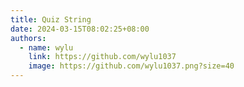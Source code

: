 ```yaml
---
title: Quiz String
date: 2024-03-15T08:02:25+08:00
authors:
  - name: wylu
    link: https://github.com/wylu1037
    image: https://github.com/wylu1037.png?size=40
---
```

